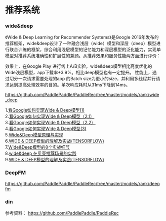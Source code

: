 # 推荐系统  


### wide&deep
《Wide & Deep Learning for Recommender Systems》是Google 2016年发布的推荐框架，wide&deep设计了一种融合浅层（wide）模型和深层（deep）模型进行联合训练的框架，综合利用浅层模型的记忆能力和深层模型的泛化能力，实现单模型对推荐系统准确性和扩展性的兼顾。从推荐效果和服务性能两方面进行评价：

效果上，在Google Play 进行线上A/B实验，wide&deep模型相比高度优化的Wide浅层模型，app下载率+3.9%。相比deep模型也有一定提升。
性能上，通过切分一次请求需要处理的app 的Batch size为更小的size，并利用多线程并行请求达到提高处理效率的目的。单次响应耗时从31ms下降到14ms。

https://github.com/PaddlePaddle/PaddleRec/tree/master/models/rank/wide_deep    

1.[看Google如何实现Wide & Deep模型(1)](https://zhuanlan.zhihu.com/p/47293765?utm_source=wechat_session)  
2.[看Google如何实现Wide & Deep模型（2.1）](https://zhuanlan.zhihu.com/p/47965313)  
3.[看Google如何实现Wide & Deep模型（2.2）](https://zhuanlan.zhihu.com/p/47970601)  
4.[看Google如何实现Wide & Deep模型(3)](https://zhuanlan.zhihu.com/p/48251812)  
5.[Wide&Deep模型原理与实现](https://zhuanlan.zhihu.com/p/132708525)  
6.[WIDE & DEEP模型的理解及实战(TENSORFLOW)](https://www.freesion.com/article/2681421296/)  
7.[Wide&Deep模型的8个实战细节](http://www.360doc.com/content/20/1125/22/7673502_947841455.shtml)  
8.[wide&deep 在贝壳推荐场景的实践](https://mp.weixin.qq.com/s?__biz=MzI2ODA3NjcwMw==&mid=2247483659&idx=1&sn=deb9c5e22eabd3c52d2418150a40c68a&chksm=eaf452fbdd83dbed0d6de5e847e8569bdc0a75ef6aa23fcaa9c5586a2572cd0e216f499a529b&scene=21#wechat_redirect)  
9.[WIDE & DEEP模型的理解及实战(TENSORFLOW)](https://www.freesion.com/article/2681421296/)  

### DeepFM


https://github.com/PaddlePaddle/PaddleRec/tree/master/models/rank/deepfm


### din

   
   
   
      




参考资料：
https://github.com/PaddlePaddle/PaddleRec
